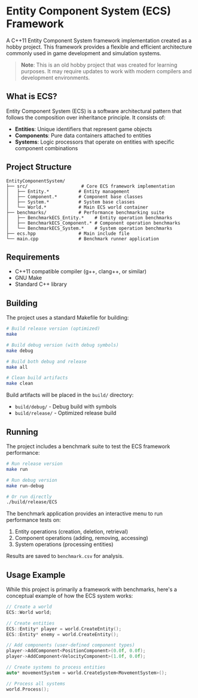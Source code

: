 # Entity Component System (ECS) Framework

A C++11 Entity Component System framework implementation created as a hobby project. This framework provides a flexible and efficient architecture commonly used in game development and simulation systems.

> **Note**: This is an old hobby project that was created for learning purposes. It may require updates to work with modern compilers and development environments.

## What is ECS?

Entity Component System (ECS) is a software architectural pattern that follows the composition over inheritance principle. It consists of:

- **Entities**: Unique identifiers that represent game objects
- **Components**: Pure data containers attached to entities
- **Systems**: Logic processors that operate on entities with specific component combinations

## Project Structure

```
EntityComponentSystem/
├── src/                    # Core ECS framework implementation
│   ├── Entity.*           # Entity management
│   ├── Component.*        # Component base classes
│   ├── System.*           # System base classes
│   └── World.*            # Main ECS world container
├── benchmarks/            # Performance benchmarking suite
│   ├── BenchmarkECS_Entity.*    # Entity operation benchmarks
│   ├── BenchmarkECS_Component.* # Component operation benchmarks
│   └── BenchmarkECS_System.*    # System operation benchmarks
├── ecs.hpp                # Main include file
└── main.cpp               # Benchmark runner application
```

## Requirements

- C++11 compatible compiler (g++, clang++, or similar)
- GNU Make
- Standard C++ library

## Building

The project uses a standard Makefile for building:

```bash
# Build release version (optimized)
make

# Build debug version (with debug symbols)
make debug

# Build both debug and release
make all

# Clean build artifacts
make clean
```

Build artifacts will be placed in the `build/` directory:
- `build/debug/` - Debug build with symbols
- `build/release/` - Optimized release build

## Running

The project includes a benchmark suite to test the ECS framework performance:

```bash
# Run release version
make run

# Run debug version
make run-debug

# Or run directly
./build/release/ECS
```

The benchmark application provides an interactive menu to run performance tests on:
1. Entity operations (creation, deletion, retrieval)
2. Component operations (adding, removing, accessing)
3. System operations (processing entities)

Results are saved to `benchmark.csv` for analysis.

## Usage Example

While this project is primarily a framework with benchmarks, here's a conceptual example of how the ECS system works:

```cpp
// Create a world
ECS::World world;

// Create entities
ECS::Entity* player = world.CreateEntity();
ECS::Entity* enemy = world.CreateEntity();

// Add components (user-defined component types)
player->AddComponent<PositionComponent>(0.0f, 0.0f);
player->AddComponent<VelocityComponent>(1.0f, 0.0f);

// Create systems to process entities
auto* movementSystem = world.CreateSystem<MovementSystem>();

// Process all systems
world.Process();
```
